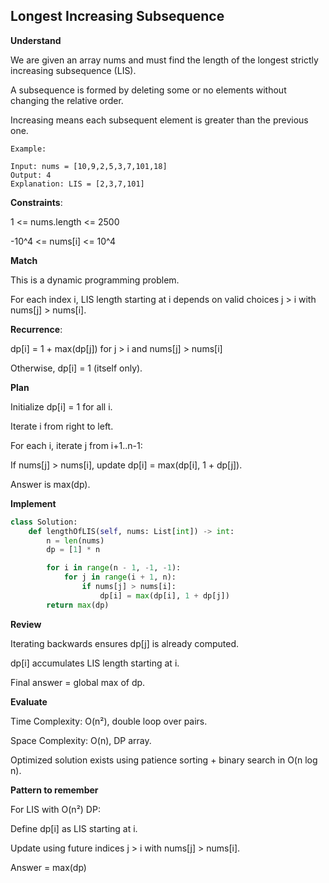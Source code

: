 ## Longest Increasing Subsequence

**Understand**

We are given an array nums and must find the length of the longest strictly increasing subsequence (LIS).

A subsequence is formed by deleting some or no elements without changing the relative order.

Increasing means each subsequent element is greater than the previous one.

```
Example:

Input: nums = [10,9,2,5,3,7,101,18]
Output: 4
Explanation: LIS = [2,3,7,101]
```

**Constraints**:

1 <= nums.length <= 2500

-10^4 <= nums[i] <= 10^4

**Match**

This is a dynamic programming problem.

For each index i, LIS length starting at i depends on valid choices j > i with nums[j] > nums[i].

**Recurrence**:

dp[i] = 1 + max(dp[j]) for j > i and nums[j] > nums[i]

Otherwise, dp[i] = 1 (itself only).

**Plan**

Initialize dp[i] = 1 for all i.

Iterate i from right to left.

For each i, iterate j from i+1..n-1:

If nums[j] > nums[i], update dp[i] = max(dp[i], 1 + dp[j]).

Answer is max(dp).

**Implement**

```py
class Solution:
    def lengthOfLIS(self, nums: List[int]) -> int:
        n = len(nums)
        dp = [1] * n

        for i in range(n - 1, -1, -1):
            for j in range(i + 1, n):
                if nums[j] > nums[i]:
                    dp[i] = max(dp[i], 1 + dp[j])
        return max(dp)
```

**Review**

Iterating backwards ensures dp[j] is already computed.

dp[i] accumulates LIS length starting at i.

Final answer = global max of dp.

**Evaluate**

Time Complexity: O(n²), double loop over pairs.

Space Complexity: O(n), DP array.

Optimized solution exists using patience sorting + binary search in O(n log n).

**Pattern to remember**

For LIS with O(n²) DP:

Define dp[i] as LIS starting at i.

Update using future indices j > i with nums[j] > nums[i].

Answer = max(dp)
